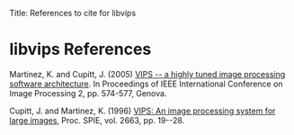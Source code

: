 Title: References to cite for libvips

# libvips References 

Martinez, K. and Cupitt, J. (2005) 
[VIPS -- a highly tuned image processing software
architecture](http://eprints.ecs.soton.ac.uk/12371). In Proceedings of IEEE
International Conference on Image Processing 2, pp. 574-577, Genova.

Cupitt, J. and Martinez, K. (1996) [VIPS: An image processing system
for large images](http://eprints.soton.ac.uk/252227/1/vipsspie96a.pdf),
Proc. SPIE, vol.  2663, pp. 19--28.


